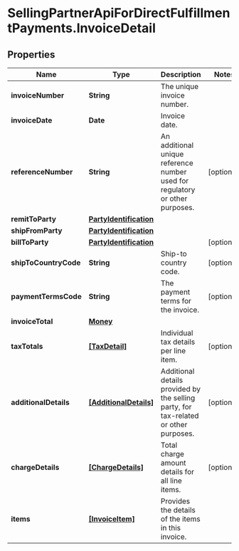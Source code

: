 # SellingPartnerApiForDirectFulfillmentPayments.InvoiceDetail

## Properties

Name | Type | Description | Notes
------------ | ------------- | ------------- | -------------
**invoiceNumber** | **String** | The unique invoice number. | 
**invoiceDate** | **Date** | Invoice date. | 
**referenceNumber** | **String** | An additional unique reference number used for regulatory or other purposes. | [optional] 
**remitToParty** | [**PartyIdentification**](PartyIdentification.md) |  | 
**shipFromParty** | [**PartyIdentification**](PartyIdentification.md) |  | 
**billToParty** | [**PartyIdentification**](PartyIdentification.md) |  | [optional] 
**shipToCountryCode** | **String** | Ship-to country code. | [optional] 
**paymentTermsCode** | **String** | The payment terms for the invoice. | [optional] 
**invoiceTotal** | [**Money**](Money.md) |  | 
**taxTotals** | [**[TaxDetail]**](TaxDetail.md) | Individual tax details per line item. | [optional] 
**additionalDetails** | [**[AdditionalDetails]**](AdditionalDetails.md) | Additional details provided by the selling party, for tax-related or other purposes. | [optional] 
**chargeDetails** | [**[ChargeDetails]**](ChargeDetails.md) | Total charge amount details for all line items. | [optional] 
**items** | [**[InvoiceItem]**](InvoiceItem.md) | Provides the details of the items in this invoice. | 


